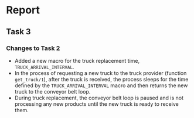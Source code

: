 # Report

## Task 3

### Changes to Task 2

-   Added a new macro for the truck replacement time, `TRUCK_ARRIVAL_INTERVAL`.
-   In the process of requesting a new truck to the truck provider (function `get_truck/1`), after the truck is received, the process sleeps for the time defined by the `TRUCK_ARRIVAL_INTERVAL` macro and then returns the new truck to the conveyor belt loop.
-   During truck replacement, the conveyor belt loop is paused and is not processing any new products until the new truck is ready to receive them.

